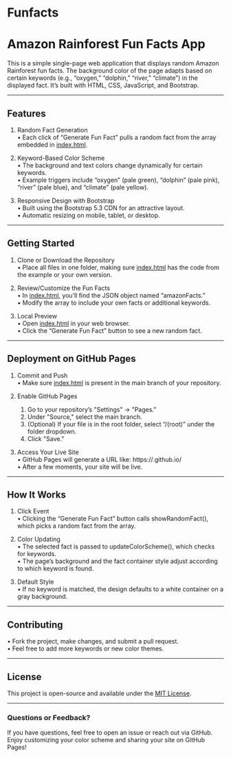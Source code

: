 # Funfacts
# Amazon Rainforest Fun Facts App

This is a simple single-page web application that displays random Amazon Rainforest fun facts. The background color of the page adapts based on certain keywords (e.g., “oxygen,” “dolphin,” “river,” “climate”) in the displayed fact. It’s built with HTML, CSS, JavaScript, and Bootstrap.

---

## Features

1. Random Fact Generation  
   • Each click of “Generate Fun Fact” pulls a random fact from the array embedded in [index.html](file:///Users/username/project/index.html).  

2. Keyword-Based Color Scheme  
   • The background and text colors change dynamically for certain keywords.  
   • Example triggers include “oxygen” (pale green), “dolphin” (pale pink), “river” (pale blue), and “climate” (pale yellow).

3. Responsive Design with Bootstrap  
   • Built using the Bootstrap 5.3 CDN for an attractive layout.  
   • Automatic resizing on mobile, tablet, or desktop.

---

## Getting Started

1. Clone or Download the Repository  
   • Place all files in one folder, making sure [index.html](file:///Users/username/project/index.html) has the code from the example or your own version.

2. Review/Customize the Fun Facts  
   • In [index.html](file:///Users/username/project/index.html), you’ll find the JSON object named “amazonFacts.”  
   • Modify the array to include your own facts or additional keywords.

3. Local Preview  
   • Open [index.html](file:///Users/username/project/index.html) in your web browser.  
   • Click the “Generate Fun Fact” button to see a new random fact.

---

## Deployment on GitHub Pages

1. Commit and Push  
   • Make sure [index.html](file:///Users/username/project/index.html) is present in the main branch of your repository.  

2. Enable GitHub Pages  
   1. Go to your repository’s "Settings" → "Pages."  
   2. Under "Source," select the main branch.  
   3. (Optional) If your file is in the root folder, select “/(root)” under the folder dropdown.  
   4. Click "Save."

3. Access Your Live Site  
   • GitHub Pages will generate a URL like:
     https://<YourGitHubUsername>.github.io/<YourRepoName>  
   • After a few moments, your site will be live.

---

## How It Works

1. Click Event  
   • Clicking the “Generate Fun Fact” button calls showRandomFact(), which picks a random fact from the array.

2. Color Updating  
   • The selected fact is passed to updateColorScheme(), which checks for keywords.  
   • The page’s background and the fact container style adjust according to which keyword is found.

3. Default Style  
   • If no keyword is matched, the design defaults to a white container on a gray background.

---

## Contributing

• Fork the project, make changes, and submit a pull request.  
• Feel free to add more keywords or new color themes.

---

## License

This project is open-source and available under the [MIT License](https://opensource.org/licenses/MIT).  

---

### Questions or Feedback?

If you have questions, feel free to open an issue or reach out via GitHub. Enjoy customizing your color scheme and sharing your site on GitHub Pages!
